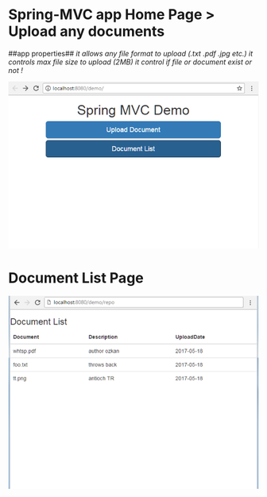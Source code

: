 # Spring-MVC app Home Page > Upload any documents
##app properties##
*it allows any file format to upload (.txt .pdf .jpg etc.)*
*it controls max file size to upload (2MB)*
*it control if file or document exist or not !*

![Home Page](screenshots/app_scr_1.png "Home Page")
# Document List Page


![Document List Page](screenshots/app_scr_2.png "Document List")


